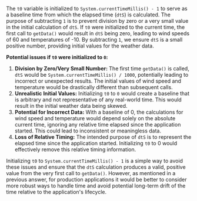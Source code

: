 The `t0` variable is initialized to `System.currentTimeMillis() - 1` to serve as a baseline time from which the elapsed time (`dtS`) is calculated.  The purpose of subtracting `1` is to prevent division by zero or a very small value in the initial calculation of `dtS`. If `t0` were initialized to the current time, the first call to `getData()` would result in `dtS` being zero, leading to wind speeds of 60 and temperatures of -10. By subtracting `1`, we ensure `dtS` is a small positive number, providing initial values for the weather data.

**Potential issues if `t0` were initialized to `0`:**

1.  **Division by Zero/Very Small Number:** The first time `getData()` is called, `dtS` would be `System.currentTimeMillis() / 1000`, potentially leading to incorrect or unexpected results. The initial values of wind speed and temperature would be drastically different than subsequent calls.
2.  **Unrealistic Initial Values:**  Initializing `t0` to `0` would create a baseline that is arbitrary and not representative of any real-world time. This would result in the initial weather data being skewed.
3.  **Potential for Incorrect Data:** With a baseline of 0, the calculations for wind speed and temperature would depend solely on the absolute current time, ignoring any relative time elapsed since the application started. This could lead to inconsistent or meaningless data.
4.  **Loss of Relative Timing:** The intended purpose of `dtS` is to represent the elapsed time since the application started. Initializing `t0` to 0 would effectively remove this relative timing information.

Initializing `t0` to `System.currentTimeMillis() - 1` is a simple way to avoid these issues and ensure that the `dtS` calculation produces a valid, positive value from the very first call to `getData()`. However, as mentioned in a previous answer, for production applications it would be better to consider more robust ways to handle time and avoid potential long-term drift of the time relative to the application's lifecycle.